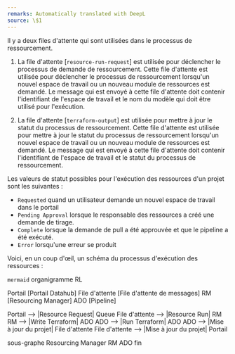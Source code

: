 ```yaml
---
remarks: Automatically translated with DeepL
source: \$1
---
```


Il y a deux files d'attente qui sont utilisées dans le processus de ressourcement.

1. La file d'attente [`resource-run-request`] est utilisée pour déclencher le processus de demande de ressourcement. Cette file d'attente est utilisée pour déclencher le processus de ressourcement lorsqu'un nouvel espace de travail ou un nouveau module de ressources est demandé. Le message qui est envoyé à cette file d'attente doit contenir l'identifiant de l'espace de travail et le nom du modèle qui doit être utilisé pour l'exécution.

1. La file d'attente [`terraform-output`] est utilisée pour mettre à jour le statut du processus de ressourcement. Cette file d'attente est utilisée pour mettre à jour le statut du processus de ressourcement lorsqu'un nouvel espace de travail ou un nouveau module de ressources est demandé. Le message qui est envoyé à cette file d'attente doit contenir l'identifiant de l'espace de travail et le statut du processus de ressourcement.

Les valeurs de statut possibles pour l'exécution des ressources d'un projet sont les suivantes :

- `Requested` quand un utilisateur demande un nouvel espace de travail dans le portail
- `Pending Approval` lorsque le responsable des ressources a créé une demande de tirage.
- `Complete` lorsque la demande de pull a été approuvée et que le pipeline a été exécuté.
- `Error` lorsqu'une erreur se produit

Voici, en un coup d'œil, un schéma du processus d'exécution des ressources :

``mermaid``
organigramme RL

   Portail [Portail Datahub]
   File d'attente [File d'attente de messages]
   RM [Resourcing Manager]
   ADO [Pipeline]


   Portail --> |Resource Request| Queue
   File d'attente --> |Resource Run| RM
   RM --> |Write Terraform| ADO
   ADO --> |Run Terraform| ADO
   ADO --> |Mise à jour du projet| File d'attente
   File d'attente --> |Mise à jour du projet| Portail

   sous-graphe Resourcing Manager
      RM
      ADO
   fin
```
